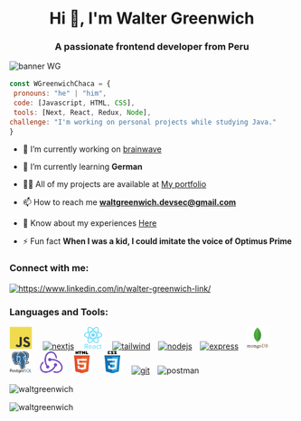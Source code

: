 <h1 align="center">Hi 👋, I'm Walter Greenwich</h1>
<h3 align="center">A passionate frontend developer from Peru</h3>

![banner WG](https://github.com/WGreenwichChaca/WGreenwichChaca/assets/125072942/a24163df-1bfa-4603-bedd-b36af3ff2523)

 ```js
const WGreenwichChaca = {
  pronouns: "he" | "him",
  code: [Javascript, HTML, CSS],
  tools: [Next, React, Redux, Node],
 challenge: "I'm working on personal projects while studying Java."
}
```

- 🔭 I’m currently working on <a href="https://github.com/WGreenwichChaca/brainwave" target="_blank">brainwave</a>

- 🌱 I’m currently learning **German**

- 👨‍💻 All of my projects are available at [My portfolio](https://portafolio-waltergreenwich.netlify.app)

- 📫 How to reach me **waltgreenwich.devsec@gmail.com**
  
- 📄 Know about my experiences [Here](https://portafolio-waltergreenwich.netlify.app/assets/CV%20Walter%20Greenwich%20FullStack.pdf)

- ⚡ Fun fact **When I was a kid, I could imitate the voice of Optimus Prime**

<h3 align="left">Connect with me:</h3>
<p align="left">
<a href="https://linkedin.com/in/https://www.linkedin.com/in/walter-greenwich-link/" target="blank"><img align="center" src="https://raw.githubusercontent.com/rahuldkjain/github-profile-readme-generator/master/src/images/icons/Social/linked-in-alt.svg" alt="https://www.linkedin.com/in/walter-greenwich-link/" height="30" width="40" /></a>
</p>


<h3 align="left">Languages and Tools:</h3>
<p align="left">
<a href="https://developer.mozilla.org/en-US/docs/Web/JavaScript" target="_blank" rel="noreferrer" style="margin-right: 15px;"><img src="https://raw.githubusercontent.com/devicons/devicon/master/icons/javascript/javascript-original.svg" alt="javascript" width="40" height="40" /></a>
<a href="https://nextjs.org/" target="_blank" rel="noreferrer" style="margin-right: 10px;"><img src="https://logowik.com/content/uploads/images/nextjs2106.logowik.com.webp" alt="nextjs" width="40" height="40"/></a> 
<a href="https://reactjs.org/" target="_blank" rel="noreferrer" style="margin-right: 10px;"><img src="https://raw.githubusercontent.com/devicons/devicon/master/icons/react/react-original-wordmark.svg" alt="react" width="40" height="40" /></a>
<a href="https://tailwindcss.com/" target="_blank" rel="noreferrer" style="margin-right: 10px;"><img src="https://upload.wikimedia.org/wikipedia/commons/thumb/d/d5/Tailwind_CSS_Logo.svg/768px-Tailwind_CSS_Logo.svg.png?20230715030042" alt="tailwind" width="40" height="40"/></a>
<a href="https://nodejs.org" target="_blank" rel="noreferrer" style="margin-right: 10px;"><img src="https://images.credly.com/size/680x680/images/51aeb74b-ec87-4069-93fc-0ea449c8d77f/node.png" alt="nodejs" width="40" height="40" /></a>
<a href="https://expressjs.com" target="_blank" rel="noreferrer" style="margin-right: 10px;"><img src="https://i0.wp.com/www.factfc.com/wp-content/uploads/2024/04/express-js.png?w=240&ssl=1" alt="express" width="40" height="40"/></a> 
<a href="https://www.mongodb.com/" target="_blank" rel="noreferrer" style="margin-right: 10px;"><img src="https://raw.githubusercontent.com/devicons/devicon/master/icons/mongodb/mongodb-original-wordmark.svg" alt="mongodb" width="40" height="40"/></a>
<a href="https://www.postgresql.org" target="_blank" rel="noreferrer" style="margin-right: 10px;"><img src="https://raw.githubusercontent.com/devicons/devicon/master/icons/postgresql/postgresql-original-wordmark.svg" alt="postgresql" width="40" height="40" /></a>
<a href="https://redux.js.org" target="_blank" rel="noreferrer" style="margin-right: 10px;"><img src="https://raw.githubusercontent.com/devicons/devicon/master/icons/redux/redux-original.svg" alt="redux" width="40" height="40" /></a> 
<a href="https://www.w3.org/html/" target="_blank" rel="noreferrer" style="margin-right: 10px;"><img src="https://raw.githubusercontent.com/devicons/devicon/master/icons/html5/html5-original-wordmark.svg" alt="html5" width="40" height="40" /></a>
<a href="https://www.w3schools.com/css/" target="_blank" rel="noreferrer" style="margin-right: 10px;"><img src="https://raw.githubusercontent.com/devicons/devicon/master/icons/css3/css3-original-wordmark.svg" alt="css3" width="40" height="40" /></a>
<a href="https://git-scm.com/" target="_blank" rel="noreferrer" style="margin-right: 10px;"><img src="https://www.vectorlogo.zone/logos/git-scm/git-scm-icon.svg" alt="git" width="40" height="40" /></a>    
<a href="https://postman.com" target="_blank" rel="noreferrer" style="text-decoration: none; margin-right: 10px;"><img src="https://www.vectorlogo.zone/logos/getpostman/getpostman-icon.svg" alt="postman" width="40" height="40" /></a>       
</p>


<p><img align="center" src="https://github-readme-stats.vercel.app/api/top-langs?username=waltgreenwich&show_icons=true&theme=tokyonight&locale=en&layout=compact" alt="waltgreenwich" /></p>

<p><img align="center" src="https://github-readme-streak-stats.herokuapp.com/?user=waltgreenwich&theme=dark" alt="waltgreenwich" /></p>

